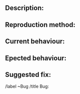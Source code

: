 ## Description:
<!-- Write a short summary of the bug. -->
## Reproduction method:
<!-- Detail how other team members can produce this bug for themselves. -->
## Current behaviour:
<!-- Share your existing knowledge of the bug's behaviour here. -->
## Epected behaviour:
<!-- Detail the intended behaviour of the code here. -->
## Suggested fix:
<!-- Explain what work needs to be done, or write N/A if you do not know. -->

/label ~Bug
/title Bug: